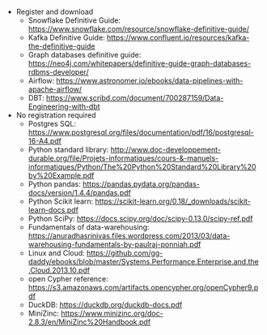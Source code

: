 - Register and download
	- Snowflake Definitive Guide: https://www.snowflake.com/resource/snowflake-definitive-guide/
	- Kafka Definitive Guide: https://www.confluent.io/resources/kafka-the-definitive-guide
	- Graph databases definitive guide: https://neo4j.com/whitepapers/definitive-guide-graph-databases-rdbms-developer/
	- Airflow: https://www.astronomer.io/ebooks/data-pipelines-with-apache-airflow/
	- DBT: https://www.scribd.com/document/700287159/Data-Engineering-with-dbt
- No registration required
	- Postgres SQL: https://www.postgresql.org/files/documentation/pdf/16/postgresql-16-A4.pdf
	- Python standard library: http://www.doc-developpement-durable.org/file/Projets-informatiques/cours-&-manuels-informatiques/Python/The%20Python%20Standard%20Library%20by%20Example.pdf
	- Python pandas: https://pandas.pydata.org/pandas-docs/version/1.4.4/pandas.pdf
	- Python Scikit learn: https://scikit-learn.org/0.18/_downloads/scikit-learn-docs.pdf
	- Python SciPy: https://docs.scipy.org/doc/scipy-0.13.0/scipy-ref.pdf
	- Fundamentals of data-warehousing: https://anuradhasrinivas.files.wordpress.com/2013/03/data-warehousing-fundamentals-by-paulraj-ponniah.pdf
	- Linux and Cloud: https://github.com/gg-daddy/ebooks/blob/master/Systems.Performance.Enterprise.and.the.Cloud.2013.10.pdf
	- open Cypher reference: https://s3.amazonaws.com/artifacts.opencypher.org/openCypher9.pdf
	- DuckDB: https://duckdb.org/duckdb-docs.pdf
	- MiniZinc: https://www.minizinc.org/doc-2.8.3/en/MiniZinc%20Handbook.pdf